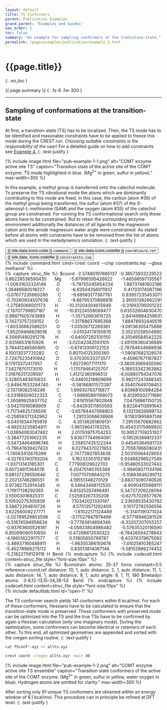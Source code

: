 ```yaml
---
layout: default
title: TS Conformers
parent: Publication Examples
grand_parent: "Examples and Guides"
nav_order: 1
toc: false
summary: "An example for sampling conformers at the transition-state."
permalink: /page/examples/publication/example_1.html
---
```


# {{page.title}}
{: .no_toc }

{{ page.summary }}
{: .fs-6 .fw-300 }

---

## Sampling of conformations at the transition-state

At first, a transition-state (TS) has to be localized. 
Then, the TS mode has to be identified and reasonable constraints 
have to be applied to freeze this mode during the CREST run. 
*Choosing suitable constraints is the responsibility of the user!*
For a detailed guide on how to add constraints see [Example 4.](../example_4.html)
{: .test-justify }

{% include image.html file="pub-example-1-1.png" alt="COMT enzyme active site TS" caption="Transition state of the active site of the COMT enzyme. TS mode highlighted in blue. (Mg<sup>2+</sup> in green, sulfur in yellow)." max-width=300 %}


In this example, a methyl group is transferred onto the catechol molecule. 
To preserve the TS vibrational mode the atoms which are dominantly contributing to this 
mode are fixed. In this case, the carbon (atom #36) of the methyl group being transferred, 
the sulfur (atom #37) of the S-adenosyl-L-methionine (SAM) and the oxygen (atom #35) of the 
catechol group are constrained. For running the TS conformational search only these atoms 
have to be constrained. But to retain the surrounding enzyme environment additionally the 
distances of all ligands to the magnesium cation and the amide magnesium water angle were
constrained. As stated before all atoms with constraints have to be removed from the list 
of atoms which are used in the metadynamics simulation.
{: .text-justify }


 <!-- Tab links -->
<div class="tab card">
  <button class="tablinks tab-id-1" onclick="openTabId(event, 'tab-1-1', 'tab-id-1')" id="open-1">{{ site.data.icons.code }} <code>command</code></button>
  <button class="tablinks tab-id-1" onclick="openTabId(event, 'tab-1-2', 'tab-id-1')">{{ site.data.icons.codefile }} <code>coord</code>/<code>coord.ref</code></button>
  <button class="tablinks tab-id-1" onclick="openTabId(event, 'tab-1-3', 'tab-id-1')">{{ site.data.  icons.codefile }} <code>constraints.inp</code></button>
</div>
<!-- Tab content -->
<div id="tab-1-1" class="tabcontent tab-id-1" style="text-align:justify">
{% include command.html cmd='crest coord <span class="nt">--cinp</span> constraints.inp <span class="nt">--gbsa</span> methanol' %}
</div>
<div id="tab-1-2" class="tabcontent tab-id-1" style="text-align:justify">
{% capture struc_file %}
$coord
    -2.57480197685137   -0.38573933229522    0.86228536590435      Mg
    -5.87996595426622   -1.46598597135567   -1.00931632324148      O
    -5.79755045954234    1.88737481602186    1.36486580018227      O
    -6.93504356011937    0.41703174067196   -0.07677235660280      C
    -9.68583177367761    0.93957235453071   -0.70260934507636      C
    -9.88785370898918    2.90051382662291   -1.27585066001173      H
    -10.31204304615949  -0.31693795001232   -2.19707799857187      H
    -10.81224558069477   0.63532604630470    0.98871505743889      H
    -1.35732893615725    2.84149984259631    3.74273757259152      O
    -1.31788637685368    1.88478932440519   -1.80336662588251      O
    -1.03506712269361   -3.09136305475668   -1.65209468828016      O
    -3.01034174150676    3.35231258504990    4.30691490291278      H
    -0.64007292100150    4.31049584542225    2.93186531615926      H
    -3.02042382593105   -2.69109360436689    3.78441246580865      O
    -0.67413309122153   -2.78784634989936    4.10013037720282      C
     0.80704125300360   -1.59087682326574    2.72475235410942      O
     0.37030033373577   -4.45667671167827    6.17913372417457      C
     1.65729077111170   -3.36053569450090    7.34278701173010      H
    -1.17079464125707   -5.18933342363882    7.31676317209597      H
     1.41212360996512   -6.00880794547076    5.32805483610633      H
    -0.04610218809699    0.99217247488345   -2.84947633284740      H
    -0.58166801572397    4.35407649708453   -2.13719082516246      C
     1.69930763718877    4.60968100984284   -3.53188509022323      C
    -1.89895861199073    6.41295502711680   -1.26089925937752      C
     2.61815567802848    7.04758861150735   -3.94211016089909      C
    -0.94293511850593    8.82264113991643   -1.71734825726509      C
    -3.65794447068903    6.13213826999732   -0.25859371242962      H
     1.29133066638906    9.11831895867148   -3.04019344765619      C
     4.35136261809131    7.29515670682662   -4.99253235854911      H
    -1.96139641783255   10.45433175989920   -1.03894063047482      H
     2.01793975704253   10.99527109251927   -3.38477251662235      H
     5.63677744964081   -0.19526366812337   -3.54734464996746      H
     3.55857435122244    0.44545364581733   -0.79647639427433      H
     6.02794370271953    2.75567866080431   -1.74563412676399      H
     2.74773927853638    2.50310064429053   -4.32763740793204      O
     5.16232303152189    0.93488296527549   -1.93713143185301      C
     7.77908129622702   -0.95480533027442    0.60724611364076      S
     6.20470140355368   -3.99408071134196    0.68137239550646      C
     7.00770708640275   -5.10883646299712    2.20213746286551      H
     4.19551348270129   -3.68373090740626    0.97362752914345      H
     6.54643468112530   -4.90904155689111   -1.11917138292065      H
     6.61325357496481    0.34737209228094    3.55003016825311      C
     7.52593267335208   -0.62757026577676    5.10500275305939      H
     7.10342021330197    2.33658535430792    3.58672294810726      H
     4.57513571292400    0.10172782556556    3.62256009227771      H
    -1.61022171124489   -5.31411191371024   -2.02789529853598      C
    -3.17527947979499   -6.57718946281529   -0.51674594958634      N
    -3.77763814894346   -8.33207207055257   -0.93763600526181      H
    -4.05833804986482   -5.57635320116590    0.85099090510650      H
    -0.47266612030322   -6.78426594278943   -4.18601622917577      C
     0.51805850799787   -8.43374379675092   -3.46937160488911      H
    -1.96305386150678   -7.41025810365247   -5.45278966275112      H
     0.83013814067146   -5.58152886274452   -5.21822759129119      H
$end
{% endcapture %}
{% include codecell.html content=struc_file style="font-size:10px" %}
</div>
<div id="tab-1-3" class="tabcontent tab-id-1" style="text-align:justify">
{% capture struc_file %}
$constrain
  atoms: 35-37
  force constant=0.5
  reference=coord.ref
  distance: 10, 1, auto
  distance: 2, 1, auto
  distance: 11, 1, auto
  distance: 14, 1, auto
  distance: 9, 1, auto
  angle: 9, 1, 11, 180
$metadyn
  atoms: 3-8,12-13,15-34,38-53
$end
{% endcapture %}
{% include codecell.html content=struc_file style="font-size:10px" %}
</div>
{% include defaulttab.html id="open-1" %}

The TS conformer search yields 141 conformers within 6 kcal/mol. 
For each of these conformers, Hessians have to be calculated to ensure that the 
transition-state mode is preserved. Those conformers with preserved mode can be 
optimized into the TS and the true TSs have to be confirmed by again a Hessian calculation 
(only one imaginary mode). During the optimization, some conformers can become identical 
or rotamers of each other. To this end, all optimized geometries are appended and sorted 
with the cregen sorting routine.
{: .text-justify }

```bash
cat TSconf*.xyz >> allts.xyz

crest coord -cregen allts.xyz -ewin 30 
```

{% include image.html file="pub-example-1-2.png" alt="COMT enzyme active site TS ensemble" caption="Transition state conformers of the active site of the COMT enzyme. (Mg<sup>2+</sup> in green, sulfur in yellow, water oxygen in blue). Hydrogen atoms are omitted for clarity." max-width=300 %}

After sorting only 91 unique TS conformers are obtained within an energy window of 6.1 kcal/mol. This procedure can in principle be refined at DFT level.
{: .test-justify }

